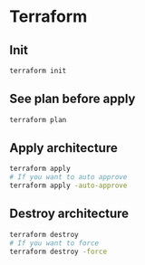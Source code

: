# Terraform

## Init

```bash
terraform init
```

## See plan before apply

```bash
terraform plan
```

## Apply architecture

```bash
terraform apply
# If you want to auto approve
terraform apply -auto-approve
```

## Destroy architecture

```bash
terraform destroy
# If you want to force
terraform destroy -force
```
